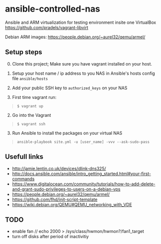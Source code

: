 # ansible-controlled-nas

Ansible and ARM virtualization for testing environment insite one VirtualBox
https://github.com/pradels/vagrant-libvirt

Debian ARM images:
https://people.debian.org/~aurel32/qemu/armel/

## Setup steps

0. Clone this project; Make sure you have vagrant installed on your host.

0. Setup your host name / ip address to you NAS in Ansible's hosts config file `ansible/hosts`

0. Add your public SSH key to `authorized_keys` on your NAS

1. First time vagrant run:
> `$ vagrant up`

2. Go into the Vagrant
> `$ vagrant ssh`

3. Run Ansible to install the packages on your virtual NAS
> `ansible-playbook site.yml -u [user_name] -vvv --ask-sudo-pass`

## Usefull links
- http://jamie.lentin.co.uk/devices/dlink-dns325/
- http://docs.ansible.com/ansible/intro_getting_started.html#your-first-commands
- https://www.digitalocean.com/community/tutorials/how-to-add-delete-and-grant-sudo-privileges-to-users-on-a-debian-vps
- https://people.debian.org/~aurel32/qemu/armel/
- https://github.com/fhd/init-script-template
- https://wiki.debian.org/QEMU#QEMU_networking_with_VDE

## TODO
- enable fan // echo 2000 > /sys/class/hwmon/hwmon?/fan1_target
- turn off disks after period of inactivitiy
